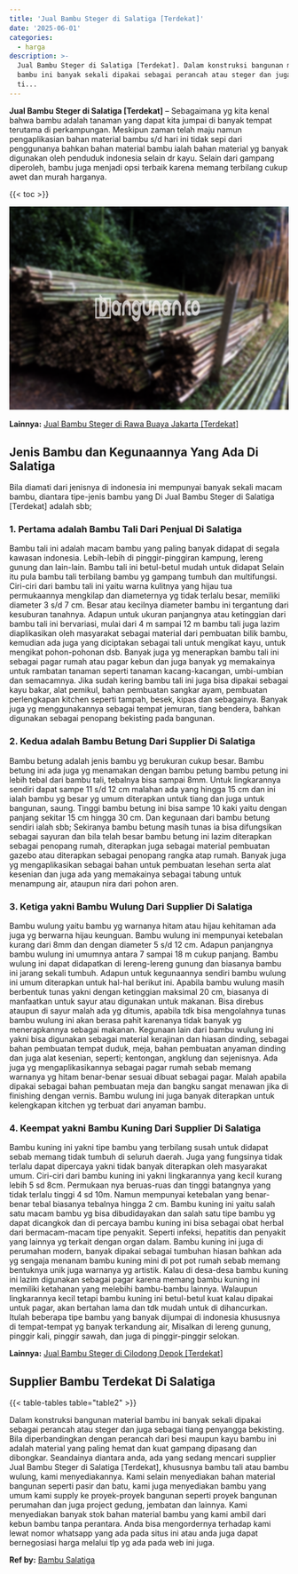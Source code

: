 ```yaml
---
title: 'Jual Bambu Steger di Salatiga [Terdekat]'
date: '2025-06-01'
categories:
  - harga
description: >-
  Jual Bambu Steger di Salatiga [Terdekat]. Dalam konstruksi bangunan material
  bambu ini banyak sekali dipakai sebagai perancah atau steger dan juga sebagai
  ti...
---
```


**Jual Bambu Steger di Salatiga \[Terdekat\]** – Sebagaimana yg kita kenal bahwa bambu adalah tanaman yang dapat kita jumpai di banyak tempat terutama di perkampungan. Meskipun zaman telah maju namun pengaplikasian bahan material bambu s/d hari ini tidak sepi dari penggunanya bahkan bahan material bambu ialah bahan material yg banyak digunakan oleh penduduk indonesia selain dr kayu. Selain dari gampang diperoleh, bambu juga menjadi opsi terbaik karena memang terbilang cukup awet dan murah harganya.

{{< toc >}}

![Jual Bambu Steger di Salatiga [Terdekat]](/images/jual-bambu-tali-16.png)

**Lainnya:** [Jual Bambu Steger di Rawa Buaya Jakarta \[Terdekat\]](https://bambu.bangunan.co/jual-bambu-steger-di-rawa-buaya-jakarta-terdekat/)

## Jenis Bambu dan Kegunaannya Yang Ada Di Salatiga

Bila diamati dari jenisnya di indonesia ini mempunyai banyak sekali macam bambu, diantara tipe-jenis bambu yang Di Jual Bambu Steger di Salatiga \[Terdekat\] adalah sbb;

### 1\. Pertama adalah Bambu Tali Dari Penjual Di Salatiga

Bambu tali ini adalah macam bambu yang paling banyak didapat di segala kawasan indonesia. Lebih-lebih di pinggir-pinggiran kampung, lereng gunung dan lain-lain. Bambu tali ini betul-betul mudah untuk didapat Selain itu pula bambu tali terbilang bambu yg gampang tumbuh dan multifungsi. Ciri-ciri dari bambu tali ini yaitu warna kulitnya yang hijau tua permukaannya mengkilap dan diameternya yg tidak terlalu besar, memiliki diameter 3 s/d 7 cm. Besar atau kecilnya diameter bambu ini tergantung dari kesuburan tanahnya. Adapun untuk ukuran panjangnya atau ketinggian dari bambu tali ini bervariasi, mulai dari 4 m sampai 12 m bambu tali juga lazim diaplikasikan oleh masyarakat sebagai material dari pembuatan bilik bambu, kemudian ada juga yang diciptakan sebagai tali untuk mengikat kayu, untuk mengikat pohon-pohonan dsb. Banyak juga yg menerapkan bambu tali ini sebagai pagar rumah atau pagar kebun dan juga banyak yg memakainya untuk rambatan tanaman seperti tanaman kacang-kacangan, umbi-umbian dan semacamnya. Jika sudah kering bambu tali ini juga bisa dipakai sebagai kayu bakar, alat pemikul, bahan pembuatan sangkar ayam, pembuatan perlengkapan kitchen seperti tampah, besek, kipas dan sebagainya. Banyak juga yg menggunakannya sebagai tempat jemuran, tiang bendera, bahkan digunakan sebagai penopang bekisting pada bangunan.

### 2\. Kedua adalah Bambu Betung Dari Supplier Di Salatiga

Bambu betung adalah jenis bambu yg berukuran cukup besar. Bambu betung ini ada juga yg menamakan dengan bambu petung bambu petung ini lebih tebal dari bambu tali, tebalnya bisa sampai 8mm. Untuk lingkarannya sendiri dapat sampe 11 s/d 12 cm malahan ada yang hingga 15 cm dan ini ialah bambu yg besar yg umum diterapkan untuk tiang dan juga untuk bangunan, saung. Tinggi bambu betung ini bisa sampe 10 kaki yaitu dengan panjang sekitar 15 cm hingga 30 cm. Dan kegunaan dari bambu betung sendiri ialah sbb; Sekiranya bambu betung masih tunas ia bisa difungsikan sebagai sayuran dan bila telah besar bambu betung ini lazim diterapkan sebagai penopang rumah, diterapkan juga sebagai material pembuatan gazebo atau diterapkan sebagai penopang rangka atap rumah. Banyak juga yg mengaplikasikan sebagai bahan untuk pembuatan lesehan serta alat kesenian dan juga ada yang memakainya sebagai tabung untuk menampung air, ataupun nira dari pohon aren.

### 3\. Ketiga yakni Bambu Wulung Dari Supplier Di Salatiga

Bambu wulung yaitu bambu yg warnanya hitam atau hijau kehitaman ada juga yg berwarna hijau keunguan. Bambu wulung ini mempunyai ketebalan kurang dari 8mm dan dengan diameter 5 s/d 12 cm. Adapun panjangnya bambu wulung ini umumnya antara 7 sampai 18 m cukup panjang. Bambu wulung ini dapat didapatkan di lereng-lereng gunung dan biasanya bambu ini jarang sekali tumbuh. Adapun untuk kegunaannya sendiri bambu wulung ini umum diterapkan untuk hal-hal berikut ini. Apabila bambu wulung masih berbentuk tunas yakni dengan ketinggian maksimal 20 cm, biasanya di manfaatkan untuk sayur atau digunakan untuk makanan. Bisa direbus ataupun di sayur malah ada yg ditumis, apabila tdk bisa mengolahnya tunas bambu wulung ini akan berasa pahit karenanya tidak banyak yg menerapkannya sebagai makanan. Kegunaan lain dari bambu wulung ini yakni bisa digunakan sebagai material kerajinan dan hiasan dinding, sebagai bahan pembuatan tempat duduk, meja, bahan pembuatan anyaman dinding dan juga alat kesenian, seperti; kentongan, angklung dan sejenisnya. Ada juga yg mengaplikasikannya sebagai pagar rumah sebab memang warnanya yg hitam benar-benar sesuai dibuat sebagai pagar. Malah apabila dipakai sebagai bahan pembuatan meja dan bangku sangat menawan jika di finishing dengan vernis. Bambu wulung ini juga banyak diterapkan untuk kelengkapan kitchen yg terbuat dari anyaman bambu.

### 4\. Keempat yakni Bambu Kuning Dari Supplier Di Salatiga

Bambu kuning ini yakni tipe bambu yang terbilang susah untuk didapat sebab memang tidak tumbuh di seluruh daerah. Juga yang fungsinya tidak terlalu dapat dipercaya yakni tidak banyak diterapkan oleh masyarakat umum. Ciri-ciri dari bambu kuning ini yakni lingkarannya yang kecil kurang lebih 5 sd 8cm. Permukaan nya beruas-ruas dan tinggi batangnya yang tidak terlalu tinggi 4 sd 10m. Namun mempunyai ketebalan yang benar-benar tebal biasanya tebalnya hingga 2 cm. Bambu kuning ini yaitu salah satu macam bambu yg bisa dibudidayakan dan salah satu tipe bambu yg dapat dicangkok dan di percaya bambu kuning ini bisa sebagai obat herbal dari bermacam-macam tipe penyakit. Seperti infeksi, hepatitis dan penyakit yang lainnya yg terkait dengan organ dalam. Bambu kuning ini juga di perumahan modern, banyak dipakai sebagai tumbuhan hiasan bahkan ada yg sengaja menanam bambu kuning mini di pot pot rumah sebab memang bentuknya unik juga warnanya yg artistik. Kalau di desa-desa bambu kuning ini lazim digunakan sebagai pagar karena memang bambu kuning ini memiliki ketahanan yang melebihi bambu-bambu lainnya. Walaupun lingkarannya kecil tetapi bambu kuning ini betul-betul kuat kalau dipakai untuk pagar, akan bertahan lama dan tdk mudah untuk di dihancurkan. Itulah beberapa tipe bambu yang banyak dijumpai di indonesia khususnya di tempat-tempat yg banyak terkandung air, Misalkan di lereng gunung, pinggir kali, pinggir sawah, dan juga di pinggir-pinggir selokan.

**Lainnya:** [Jual Bambu Steger di Cilodong Depok \[Terdekat\]](https://bambu.bangunan.co/jual-bambu-steger-di-cilodong-depok-terdekat/)

## Supplier Bambu Terdekat Di Salatiga

{{< table-tables table="table2" >}}

Dalam konstruksi bangunan material bambu ini banyak sekali dipakai sebagai perancah atau steger dan juga sebagai tiang penyangga bekisting. Bila diperbandingkan dengan perancah dari besi maupun kayu bambu ini adalah material yang paling hemat dan kuat gampang dipasang dan dibongkar. Seandainya diantara anda, ada yang sedang mencari supplier Jual Bambu Steger di Salatiga \[Terdekat\], khususnya bambu tali atau bambu wulung, kami menyediakannya. Kami selain menyediakan bahan material bangunan seperti pasir dan batu, kami juga menyediakan bambu yang umum kami supply ke proyek-proyek bangunan seperti proyek bangunan perumahan dan juga project gedung, jembatan dan lainnya. Kami menyediakan banyak stok bahan material bambu yang kami ambil dari kebun bambu tanpa perantara. Anda bisa mengordernya terhadap kami lewat nomor whatsapp yang ada pada situs ini atau anda juga dapat bernegosiasi harga melalui tlp yg ada pada web ini juga.

**Ref by:** [Bambu Salatiga](https://id.wikipedia.org/wiki/Bambu)
